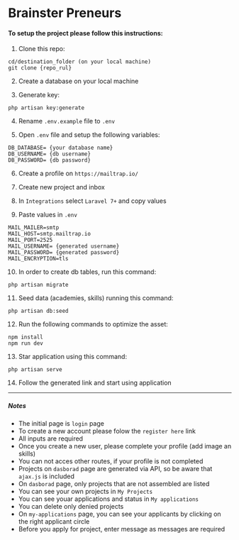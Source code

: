 # Brainster Preneurs

#### To setup the project please follow this instructions:

1. Clone this repo:

```
cd/destination_folder (on your local machine)
git clone {repo_rul}
```

2. Create a database on your local machine

3. Generate key:

```
php artisan key:generate
```

4. Rename `.env.example` file to `.env`

5. Open `.env` file and setup the following variables:

```
DB_DATABASE= {your database name}
DB_USERNAME= {db username}
DB_PASSWORD= {db password}
```

6. Create a profile on `https://mailtrap.io/`

7. Create new project and inbox

8. In `Integrations` select `Laravel 7+` and copy values

9. Paste values in `.env`

```
MAIL_MAILER=smtp
MAIL_HOST=smtp.mailtrap.io
MAIL_PORT=2525
MAIL_USERNAME= {generated username}
MAIL_PASSWORD= {generated password}
MAIL_ENCRYPTION=tls
```

10. In order to create db tables, run this command:

```
php artisan migrate
```

11. Seed data (academies, skills) running this command:

```
php artisan db:seed
```

12. Run the following commands to optimize the asset:

```
npm install
npm run dev
```

13. Star application using this command:

```
php artisan serve
```

14. Follow the generated link and start using application

<hr>

##### Notes

-   The initial page is `login` page
-   To create a new account please folow the `register here` link
-   All inputs are required
-   Once you create a new user, please complete your profile (add image an skills)
-   You can not acces other routes, if your profile is not completed
-   Projects on `dasborad` page are generated via API, so be aware that `ajax.js` is included
-   On `dasborad` page, only projects that are not assembled are listed
-   You can see your own projects in `My Projects`
-   You can see youar applications and status in `My applications`
-   You can delete only denied projects
-   On `my-applications` page, you can see your applicants by clicking on the right applicant circle
-   Before you apply for project, enter message as messages are required
